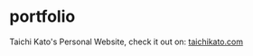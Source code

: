 # portfolio
Taichi Kato's Personal Website, check it out on: [taichikato.com](http://taichikato.com)
